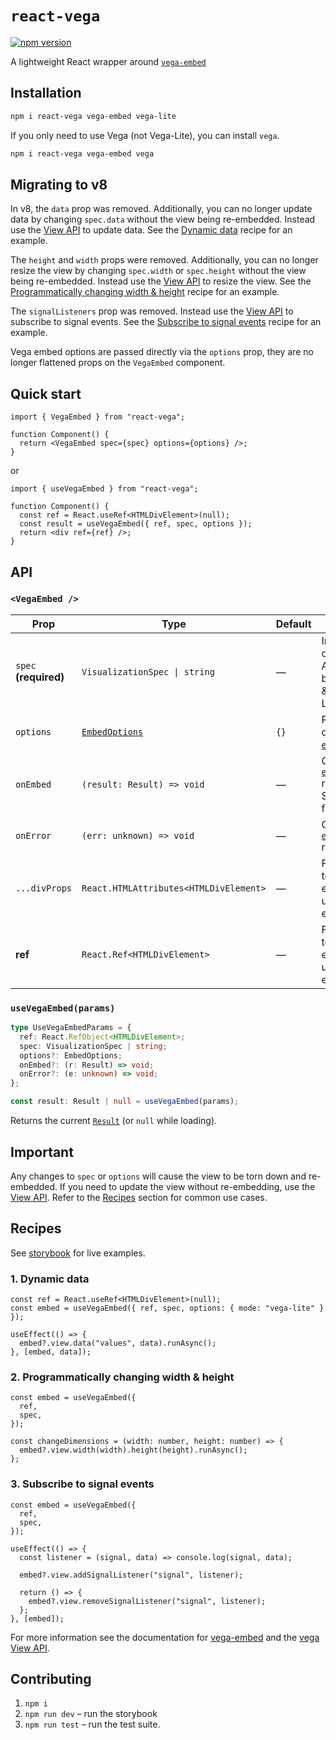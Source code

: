 # `react-vega`

[![npm version](https://img.shields.io/npm/v/react-vega.svg)](https://www.npmjs.com/package/react-vega)

A lightweight React wrapper around [`vega-embed`](https://github.com/vega/vega-embed)

## Installation

```bash
npm i react-vega vega-embed vega-lite
```

If you only need to use Vega (not Vega-Lite), you can install `vega`.

```bash
npm i react-vega vega-embed vega
```

## Migrating to v8

In v8, the `data` prop was removed. Additionally, you can no longer update data by changing `spec.data` without the view being re-embedded. Instead use the [View API](https://vega.github.io/vega/docs/api/view) to update data. See the [Dynamic data](#1-dynamic-data) recipe for an example.

The `height` and `width` props were removed. Additionally, you can no longer resize the view by changing `spec.width` or `spec.height` without the view being re-embedded. Instead use the [View API](https://vega.github.io/vega/docs/api/view) to resize the view. See the [Programmatically changing width & height](#2-programmatically-changing-width--height) recipe for an example.

The `signalListeners` prop was removed. Instead use the [View API](https://vega.github.io/vega/docs/api/view) to subscribe to signal events. See the [Subscribe to signal events](#3-subscribe-to-signal-events) recipe for an example.

Vega embed options are passed directly via the `options` prop, they are no longer flattened props on the `VegaEmbed` component.

## Quick start

```tsx
import { VegaEmbed } from "react-vega";

function Component() {
  return <VegaEmbed spec={spec} options={options} />;
}
```

or

```tsx
import { useVegaEmbed } from "react-vega";

function Component() {
  const ref = React.useRef<HTMLDivElement>(null);
  const result = useVegaEmbed({ ref, spec, options });
  return <div ref={ref} />;
}
```

## API

### `<VegaEmbed />`

| Prop                  | Type                                   | Default | Notes                                                     |
| --------------------- | -------------------------------------- | ------- | --------------------------------------------------------- |
| `spec` **(required)** | `VisualizationSpec \| string`          | —       | Inline spec or URL. Accepts both Vega & Vega-Lite.        |
| `options`             | [`EmbedOptions`](https://vega.github.io/vega-embed/interfaces/EmbedOptions.html)                         | `{}`    | Passed directly to [`embed()`](https://vega.github.io/vega-embed/functions/default.html).                         |
| `onEmbed`             | `(result: Result) => void`             | —       | Called once [`embed()`](https://vega.github.io/vega-embed/functions/default.html) resolves. See [`Result`](https://vega.github.io/vega-embed/interfaces/Result.html) for details.                            |
| `onError`             | `(err: unknown) => void`               | —       | Called if [`embed()`](https://vega.github.io/vega-embed/functions/default.html) rejects.                          |
| `...divProps`         | `React.HTMLAttributes<HTMLDivElement>` | —       | Forwarded to the `<div>` element used for embedding.                        |
| **ref**               | `React.Ref<HTMLDivElement>`            | —       | Forwarded to the `<div>` element used for embedding. |

### `useVegaEmbed(params)`

```ts
type UseVegaEmbedParams = {
  ref: React.RefObject<HTMLDivElement>;
  spec: VisualizationSpec | string;
  options?: EmbedOptions;
  onEmbed?: (r: Result) => void;
  onError?: (e: unknown) => void;
};

const result: Result | null = useVegaEmbed(params);
```

Returns the current [`Result`](https://vega.github.io/vega-embed/interfaces/Result.html) (or `null` while loading).

## Important
Any changes to `spec` or `options` will cause the view to be torn down and re-embedded. If you need to update the view without re-embedding, use the [View API](https://vega.github.io/vega/docs/api/view). Refer to the [Recipes](#recipes) section for common use cases.

## Recipes

See [storybook](https://vega.github.io/react-vega) for live examples.

### 1. Dynamic data

```tsx
const ref = React.useRef<HTMLDivElement>(null);
const embed = useVegaEmbed({ ref, spec, options: { mode: "vega-lite" } });

useEffect(() => {
  embed?.view.data("values", data).runAsync();
}, [embed, data]);
```

### 2. Programmatically changing width & height

```tsx
const embed = useVegaEmbed({
  ref,
  spec,
});

const changeDimensions = (width: number, height: number) => {
  embed?.view.width(width).height(height).runAsync();
};
```
### 3. Subscribe to signal events

```tsx
const embed = useVegaEmbed({
  ref,
  spec,
});

useEffect(() => {
  const listener = (signal, data) => console.log(signal, data);

  embed?.view.addSignalListener("signal", listener);

  return () => {
    embed?.view.removeSignalListener("signal", listener);
  };
}, [embed]);

```

For more information see the documentation for [vega-embed](https://vega.github.io/vega-embed/) and the [vega View API](https://vega.github.io/vega/docs/api/view).

## Contributing

1. `npm i`
2. `npm run dev` – run the storybook
3. `npm run test` – run the test suite.
